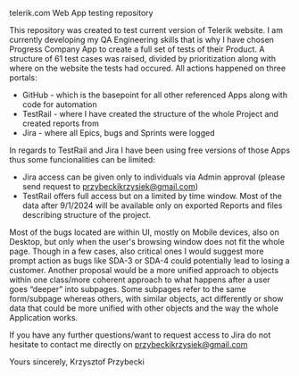 telerik.com Web App testing repository

This repository was created to test current version of Telerik website. I am currently developing my QA Engineering skills that is why I have chosen Progress Company App 
to create a full set of tests of their Product. A structure of 61 test cases was raised, divided by prioritization along with where on the website the tests had occured. 
All actions happened on three portals:
* GitHub - which is the basepoint for all other referenced Apps along with code for automation
* TestRail - where I have created the structure of the whole Project and created reports from
* Jira - where all Epics, bugs and Sprints were logged

In regards to TestRail and Jira I have been using free versions of those Apps thus some funcionalities can be limited:
- Jira access can be given only to individuals via Admin approval (please send request to przybeckikrzysiek@gmail.com)
- TestRail offers full access but on a limited by time window. Most of the data after 9/1/2024 will be available only on exported Reports and files describing
  structure of the project.

Most of the bugs located are within UI, mostly on Mobile devices, also on Desktop, but only when the user's browsing window does not fit the whole page. 
Though in a few cases, also critical ones I would suggest more prompt action as bugs like SDA-3 or SDA-4 could potentially lead to losing a customer.
Another proposal would be a more unified approach to objects within one class/more coherent approach to what happens after a user goes “deeper” into subpages. 
Some subpages refer to the same form/subpage whereas others, with similar objects, act differently or show data that could be more unified with other 
objects and the way the whole Application works.

If you have any further questions/want to request access to Jira do not hesitate to contact me directly on przybeckikrzysiek@gmail.com

Yours sincerely,
Krzysztof Przybecki
